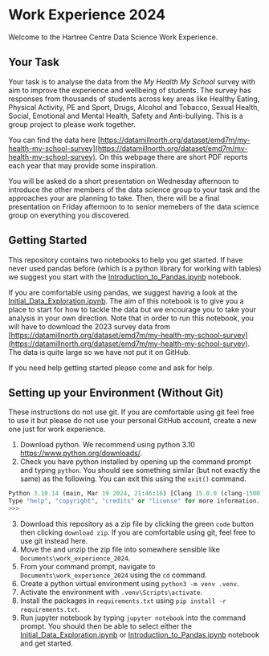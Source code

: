 # Work Experience 2024

Welcome to the Hartree Centre Data Science Work Experience.

## Your Task

Your task is to analyse the data from the _My Health My School_ survey with aim to improve the experience and wellbeing of students. The survey has responses from thousands of students across key areas like Healthy Eating, Physical Activity, PE and Sport, Drugs, Alcohol and Tobacco, Sexual Health, Social, Emotional and Mental Health, Safety and Anti-bullying. This is a group project to please work together.

You can find the data here [https://datamillnorth.org/dataset/emd7m/my-health-my-school-survey](https://datamillnorth.org/dataset/emd7m/my-health-my-school-survey). On this webpage there are short PDF reports each year that may provide some inspiration.

You will be asked do a short presentation on Wednesday afternoon to introduce the other members of the data science group to your task and the approaches your are planning to take. Then, there will be a final presentation on Friday afternoon to to senior memebers of the data science group on everything you discovered. 

## Getting Started

This repository contains two notebooks to help you get started. If have never used pandas before (which is a python library for working with tables) we suggest you start with the [Introduction_to_Pandas.ipynb](Introduction_to_Pandas.ipynb) notebook.

If you are comfortable using pandas, we suggest having a look at the [Initial_Data_Exploration.ipynb](Initial_Data_Exploration.ipynb). The aim of this notebook is to give you a place to start for how to tackle the data but we encourage you to take your analysis in your own direction. Note that in order to run this notebook, you will have to download the 2023 survey data from [https://datamillnorth.org/dataset/emd7m/my-health-my-school-survey](https://datamillnorth.org/dataset/emd7m/my-health-my-school-survey). The data is quite large so we have not put it on GitHub.

If you need help getting started please come and ask for help.

## Setting up your Environment (Without Git)

These instructions do not use git. If you are comfortable using git feel free to use it but please do not use your personal GitHub account, create a new one just for work experience.

1. Download python. We recommend using python 3.10 https://www.python.org/downloads/.
2. Check you have python installed by opening up the command prompt and typing `python`. You should see something similar (but not exactly the same) as the following. You can exit this using the `exit()` command.

```python
Python 3.10.14 (main, Mar 19 2024, 21:46:16) [Clang 15.0.0 (clang-1500.3.9.4)] on darwin
Type "help", "copyright", "credits" or "license" for more information.
>>>
```

3. Download this repository as a zip file by clicking the green `code` button then clicking `download zip`. If you are comfortable using git, feel free to use git instead here.
4. Move the and unzip the zip file into somewhere sensible like `Documents\work_experience_2024`.
5. From your command prompt, navigate to `Documents\work_experience_2024` using the `cd` command.
6. Create a python virtual environment using `python3 -m venv .venv`.
7. Activate the environment with `.venv\Scripts\activate`.
8. Install the packages in `requirements.txt` using `pip install -r requirements.txt`.
9. Run jupyter notebook by typing `jupyter notebook` into the command prompt. You should then be able to select either the [Initial_Data_Exploration.ipynb](Initial_Data_Exploration.ipynb) or [Introduction_to_Pandas.ipynb](Introduction_to_Pandas.ipynb) notebook and get started.
